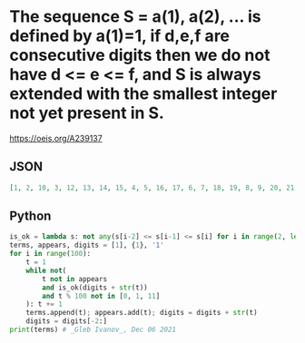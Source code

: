 # The sequence S \= a\(1\), a\(2\), \.\.\. is defined by a\(1\)\=1, if d,e,f are consecutive digits then we do not have d <\= e <\= f, and S is always extended with the smallest integer not yet present in S\.
https://oeis.org/A239137
## JSON
```JSON
[1, 2, 10, 3, 12, 13, 14, 15, 4, 5, 16, 17, 6, 7, 18, 19, 8, 9, 20, 21, 30, 31, 32, 40, 41, 42, 43, 22, 102, 103, 23, 24, 25, 26, 27, 28, 29, 33, 104, 34, 35, 36, 37, 38, 39, 44, 105, 45, 46, 47, 48, 49, 50, 51, 52, 53, 54, 60, 61, 62, 63, 64, 65, 70, 71, 72, 73]
```
## Python
```Python
is_ok = lambda s: not any(s[i-2] <= s[i-1] <= s[i] for i in range(2, len(s)))
terms, appears, digits = [1], {1}, '1'
for i in range(100):
    t = 1
    while not(
        t not in appears
        and is_ok(digits + str(t))
        and t % 100 not in [0, 1, 11]
    ): t += 1
    terms.append(t); appears.add(t); digits = digits + str(t)
    digits = digits[-2:]
print(terms) # _Gleb Ivanov_, Dec 06 2021
```
